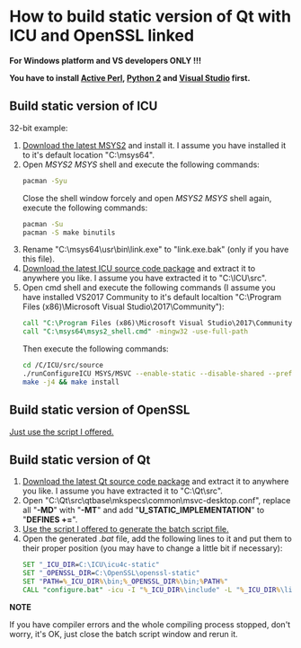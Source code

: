 ﻿# How to build static version of Qt with ICU and OpenSSL linked

**For Windows platform and VS developers ONLY !!!**

**You have to install [Active Perl](https://www.activestate.com/activeperl/downloads), [Python 2](https://www.python.org/downloads/windows/) and [Visual Studio](https://www.visualstudio.com/downloads/) first.**

## Build static version of ICU

32-bit example:
1. [Download the latest MSYS2](http://www.msys2.org/) and install it. I assume you have installed it to it's default location "C:\msys64".
2. Open *MSYS2 MSYS* shell and execute the following commands:
   ```bash
   pacman -Syu
   ```
   Close the shell window forcely and open *MSYS2 MSYS* shell again, execute the following commands:
   ```bash
   pacman -Su
   pacman -S make binutils
   ```
3. Rename "C:\msys64\usr\bin\link.exe" to "link.exe.bak" (only if you have this file).
4. [Download the latest ICU source code package](http://site.icu-project.org/download) and extract it to anywhere you like. I assume you have extracted it to "C:\ICU\src".
5. Open cmd shell and execute the following commands (I assume you have installed VS2017 Community to it's default localtion "C:\Program Files (x86)\Microsoft Visual Studio\2017\Community"):
   ```bat
   call "C:\Program Files (x86)\Microsoft Visual Studio\2017\Community\VC\Auxiliary\Build\vcvarsall.bat" x86
   call "C:\msys64\msys2_shell.cmd" -mingw32 -use-full-path
   ```
   Then execute the following commands:
   ```bash
   cd /C/ICU/src/source
   ./runConfigureICU MSYS/MSVC --enable-static --disable-shared --prefix=$PWD/../../icu4c-x86-static-msvc2017 CFLAGS=-MT CXXFLAGS=-MT
   make -j4 && make install
   ```

## Build static version of OpenSSL

[Just use the script I offered.](https://github.com/wangwenx190/build-scripts/blob/master/win-build-openssl.bat)

## Build static version of Qt

1. [Download the latest Qt source code package](http://download.qt.io/official_releases/qt/) and extract it to anywhere you like. I assume you have extracted it to "C:\Qt\src".
2. Open "C:\Qt\src\qtbase\mkspecs\common\msvc-desktop.conf", replace all "**-MD**" with "**-MT**" and add "**U_STATIC_IMPLEMENTATION**" to "**DEFINES +=**".
3. [Use the script I offered to generate the batch script file.](https://github.com/wangwenx190/build-scripts/blob/master/win-build-qt.bat)
4. Open the generated *.bat* file, add the following lines to it and put them to their proper position (you may have to change a little bit if necessary):
   ```bat
   SET "_ICU_DIR=C:\ICU\icu4c-static"
   SET "_OPENSSL_DIR=C:\OpenSSL\openssl-static"
   SET "PATH=%_ICU_DIR%\bin;%_OPENSSL_DIR%\bin;%PATH%"
   CALL "configure.bat" -icu -I "%_ICU_DIR%\include" -L "%_ICU_DIR%\lib" ICU_LIBS="-lsicudt -lsicuin -lsicuuc -lAdvapi32" -openssl-linked -I "%_OPENSSL_DIR%\include" -L "%_OPENSSL_DIR%\lib" OPENSSL_LIBS="-llibcrypto -llibssl -lgdi32"
   ```

**NOTE**

If you have compiler errors and the whole compiling process stopped, don't worry, it's OK, just close the batch script window and rerun it.
